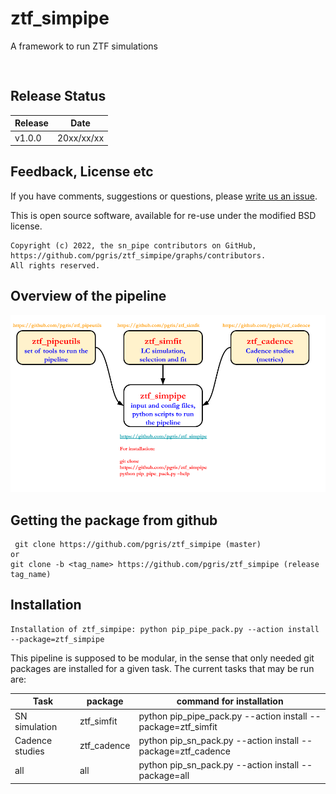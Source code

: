 # ztf_simpipe

A framework to run ZTF simulations

```


```
## Release Status
|Release|Date|
|---|---|
|v1.0.0|20xx/xx/xx|



## Feedback, License etc

If you have comments, suggestions or questions, please [write us an issue](https://github.com/pgris/ztf_simpipe/issues).

This is open source software, available for re-use under the modified BSD license.

```
Copyright (c) 2022, the sn_pipe contributors on GitHub, https://github.com/pgris/ztf_simpipe/graphs/contributors.
All rights reserved.
```

## Overview of the pipeline

![Image description](docs/ztf_simpipe_scheme.png)

## Getting the package from github
```
 git clone https://github.com/pgris/ztf_simpipe (master)
or
git clone -b <tag_name> https://github.com/pgris/ztf_simpipe (release tag_name)
 ```
## Installation 

```
Installation of ztf_simpipe: python pip_pipe_pack.py --action install --package=ztf_simpipe
```

This pipeline is supposed to be modular, in the sense that only needed git packages are installed for
 a given task. The current tasks that may be run are:

| Task | package | command for installation|
|----|----|----|
| SN simulation | ztf_simfit | python pip_pipe_pack.py --action install --package=ztf_simfit |
| Cadence studies | ztf_cadence|python pip_sn_pack.py --action install --package=ztf_cadence |
|all | all | python pip_sn_pack.py --action install --package=all|
